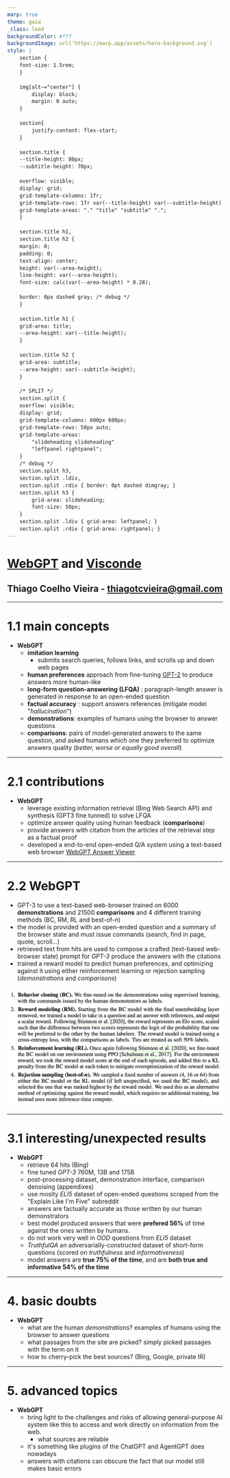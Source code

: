 ```yaml
---
marp: true
theme: gaia
_class: lead
backgroundColor: #fff
backgroundImage: url('https://marp.app/assets/hero-background.svg')
style: |
    section {
    font-size: 1.5rem;
    }

    img[alt~="center"] {
        display: block;
        margin: 0 auto;
    }

    section{
        justify-content: flex-start;
    }

    section.title {
    --title-height: 80px;
    --subtitle-height: 70px;

    overflow: visible;
    display: grid;
    grid-template-columns: 1fr;
    grid-template-rows: 1fr var(--title-height) var(--subtitle-height) 1fr;
    grid-template-areas: "." "title" "subtitle" ".";
    }

    section.title h1,
    section.title h2 {
    margin: 0;
    padding: 0;
    text-align: center;
    height: var(--area-height);
    line-height: var(--area-height);
    font-size: calc(var(--area-height) * 0.28);

    border: 0px dashed gray; /* debug */
    }

    section.title h1 {
    grid-area: title;
    --area-height: var(--title-height);
    }

    section.title h2 {
    grid-area: subtitle;
    --area-height: var(--subtitle-height);
    }

    /* SPLIT */
    section.split {
    overflow: visible;
    display: grid;
    grid-template-columns: 600px 600px;
    grid-template-rows: 50px auto;
    grid-template-areas: 
        "slideheading slideheading"
        "leftpanel rightpanel";
    }
    /* debug */
    section.split h3, 
    section.split .ldiv, 
    section.split .rdiv { border: 0pt dashed dimgray; }
    section.split h3 {
        grid-area: slideheading;
        font-size: 50px;
    }
    section.split .ldiv { grid-area: leftpanel; }
    section.split .rdiv { grid-area: rightpanel; }
---
```

<!-- _class: title -->

# [WebGPT](https://arxiv.org/pdf/2112.09332.pdf) and [Visconde](https://arxiv.org/pdf/2212.09656.pdf)

## Thiago Coelho Vieira - thiagotcvieira@gmail.com
---
<!-- paginate: true -->

<!-- # 1. Questions

1. **main concepts**
2. **contributions**
3. **interesting/unexpected results**
4. ~~basic doubts~~
5. ~~advanced topics for discussion~~ -->

# 1.1 main concepts

- **WebGPT**
  - **imitation learning**
    - submits search queries, follows links, and scrolls up and down web pages
  - **human preferences** approach from fine-tuning [GPT-2](https://openai.com/research/fine-tuning-gpt-2) to produce answers more human-like
  - **long-form question-answering (LFQA)** : paragraph-length answer is generated in response to an open-ended question
  - **factual accuracy** : support answers references (mitigate model "*hallucination*")
  - **demonstrations**: examples of humans using the browser to answer questions
  - **comparisons**: pairs of model-generated answers to the same question, and asked humans which one they preferred to optimize answers quality (*better, worse or equally good overall*)

---

# 2.1 contributions

- **WebGPT**
  - leverage existing information retrieval (Bing Web Search API) and synthesis (GPT3 fine tunned) to solve LFQA
  - optimize answer quality using human feedback (**comparisons**) 
  - provide answers with citation from the articles of the retrieval step as a factual proof
  - developed a end-to-end open-ended Q/A system using a text-based web browser [WebGPT Answer Viewer](https://openaipublic.blob.core.windows.net/webgpt-answer-viewer/index.html)

---

# 2.2 WebGPT

- GPT-3 to use a text-based web-browser trained on 6000 **demonstrations** and 21500 **comparisons** and 4 different training methods (BC, RM, RL and best-of-$n$)
- the model is provided with an open-ended question and a summary of the browser state and must issue commands (search, find in page, quote, scroll...)
- retrieved text from hits are used to compose a crafted (text-based web-browser state) prompt for *GPT-3* produce the answers with the citations
- trained a reward model to predict human preferences, and optimizing against it using either reinforcement learning or rejection sampling (*demonstrations* and *comparisons*)

![bg right:45% 95%](training.png)

---

# 3.1 interesting/unexpected results

- **WebGPT**
  - retrieve 64 hits (Bing)
  - fine tuned *GPT-3* 760M, 13B and 175B
  - post-processing dataset, demonstration interface, comparison denoising (appendixes)
  - use moslty *ELI5* dataset of open-ended questions scraped from the "Explain Like I'm Five" subreddit
  - answers are factually accurate as those written by our human demonstrators
  - best model produced answers that were **prefered 56%** of time against the ones written by humans.
  - do not work very well in *OOD* questions from *ELI5* dataset
  - *TruthfulQA* an adversarially-constructed dataset of short-form questions (scored on *truthfulness* and *informativeness*)
  - model answers are **true 75% of the time**, and are **both true and informative 54% of the time**
  
---
# 4. basic doubts

- **WebGPT**
  - what are the human *demonstrations*? examples of humans using the browser to answer questions
  - what passages from the site are picked? simply picked passages with the term on it
  - how to cherry-pick the best sources? (Bing, Google, private IR)

---
# 5. advanced topics

- **WebGPT**
  - bring light to the challenges and risks of allowing general-purpose AI system like this to access and work directly on information from the web.
    - what sources are reliable
  - it's something like plugins of the ChatGPT and AgentGPT does nowadays
  - answers with citations can obscure the fact that our model still makes basic errors
